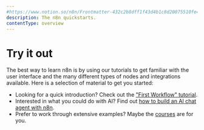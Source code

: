 ```yaml
---
#https://www.notion.so/n8n/Frontmatter-432c2b8dff1f43d4b1c8d20075510fe4
description: The n8n quickstarts.
contentType: overview
---
```


# Try it out

The best way to learn n8n is by using our tutorials to get familiar with the user interface and the many different types of nodes and integrations available. Here is a selection of material to get you started:

- Looking for a quick introduction? Check out the ["First Workflow" tutorial](/try-it-out/tutorial-first-workflow.md).
- Interested in what you could do with AI? Find out [how to build an AI chat agent with n8n](/advanced-ai/intro-tutorial.md).
- Prefer to work through extensive examples? Maybe the [courses](/courses/index.md) are for you.
